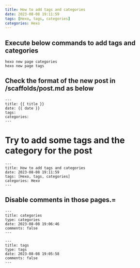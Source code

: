 ```yaml
---
title: How to add tags and categories
date: 2023-08-08 19:11:59
tags: [Hexo, tags, categories]
categories: Hexo
---
```


## Execute below commands to add tags and categories

```
hexo new page categories
hexo new page tags
```

## Check the format of the new post in /scaffolds/post.md as below

```
---
title: {{ title }}
date: {{ date }}
tags:
categories:
---
```

# Try to add some tags and the category for the post

```
---
title: How to add tags and categories
date: 2023-08-08 19:11:59
tags: [Hexo, tags, categories]
categories: Hexo
---
```

## Disable comments in those pages.=

```
---
title: categories
type: categories
date: 2023-08-08 19:06:46
comments: false
---
```

```
---
title: tags
type: tags
date: 2023-08-08 19:05:58
comments: false
---
```
